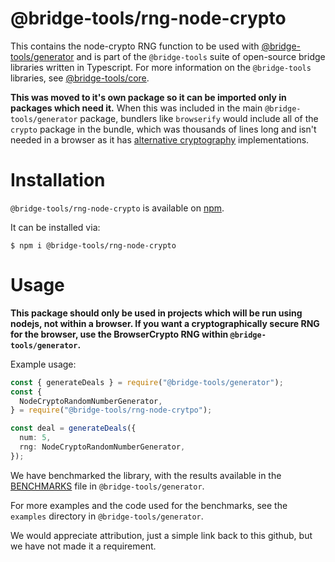 # @bridge-tools/rng-node-crypto

This contains the node-crypto RNG function to be used with [@bridge-tools/generator](https://github.com/aaron-hutton/bridge-tools/tree/main/packages/generator) and is part of the `@bridge-tools` suite of open-source bridge libraries written in Typescript. For more information on the `@bridge-tools` libraries, see [@bridge-tools/core](https://github.com/aaron-hutton/bridge-tools/tree/main/packages/core).

**This was moved to it's own package so it can be imported only in packages which need it.** When this was included in the main `@bridge-tools/generator` package, bundlers like `browserify` would include all of the `crypto` package in the bundle, which was thousands of lines long and isn't needed in a browser as it has [alternative cryptography](https://developer.mozilla.org/en-US/docs/Web/API/Crypto) implementations.

# Installation

`@bridge-tools/rng-node-crypto` is available on [npm](https://www.npmjs.com/package/@bridge-tools/rng-node-crypto).

It can be installed via:

```console
$ npm i @bridge-tools/rng-node-crypto
```

# Usage

**This package should only be used in projects which will be run using nodejs, not within a browser. If you want a cryptographically secure RNG for the browser, use the BrowserCrypto RNG within `@bridge-tools/generator`.**

Example usage:

```typescript
const { generateDeals } = require("@bridge-tools/generator");
const {
  NodeCryptoRandomNumberGenerator,
} = require("@bridge-tools/rng-node-crytpo");

const deal = generateDeals({
  num: 5,
  rng: NodeCryptoRandomNumberGenerator,
});
```

We have benchmarked the library, with the results available in the [BENCHMARKS](https://github.com/aaron-hutton/bridge-tools/generator/blob/main/BENCHMARK.md) file in `@bridge-tools/generator`.

For more examples and the code used for the benchmarks, see the `examples` directory in `@bridge-tools/generator`.

We would appreciate attribution, just a simple link back to this github, but we have not made it a requirement.

